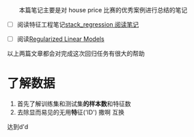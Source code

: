 
‌‌‌‌　　本篇笔记主要是对 house price 比赛的优秀案例进行总结的笔记
- [ ] 阅读特征工程笔记[stack_regression 阅读笔记](stack_regression%20阅读笔记.md)
- [ ] 阅读[Regularized Linear Models](https://www.kaggle.com/apapiu/regularized-linear-models)


以上两篇文章都会对完成这次回归任务有很大的帮助


# 了解数据
1. 首先了解训练集和测试集**的样本数**和特征数
2. 去除显而易见的无用**特**征('ID')
	撒啊
	互换


达到d'd

